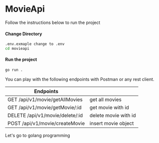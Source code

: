 # MovieApi
Follow the instructions below to run the project
#### Change Directory
```sh
.env.exmaple change to .env
cd movieapi
```
#### Run the project
```sh
go run .
```

You can play with the following endpoints with Postman or any rest client.

| Endpoints |  |
| ------ | ------ |
| GET /api/v1/movie/getAllMovies | get all movies |
| GET /api/v1/movie/getMovie/:id | get movie with id |
| DELETE /api/v1/movie/delete/:id| delete movie with id |
| POST /api/v1/movie/createMovie | insert movie object |


Let's go to golang programming

